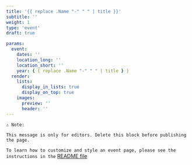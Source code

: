 ```yaml
---
title: '{{ replace .Name "-" " " | title }}'
subtitle: ''
weight: 1
type: 'event'
draft: true

params:
  event:
    dates: ''
    location_long: ''
    location_short: ''
    year: { { replace .Name "-" " " | title } }
  render:
    lists:
      display_in_lists: true
      display_on_top: true
    images:
      preview: ''
      header: ''
---
```


`⚠️ Note:`

`This message is only for editors. Delete this block before publishing the page.`

`To learn how to customize and style an event page, please see the instructions in the`
[README file](/README-repo.md#add-a-page-for-the-event)
